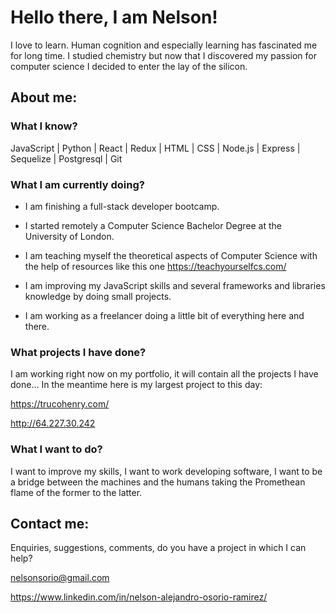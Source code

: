# Hello there, I am Nelson!
I love to learn. Human cognition and especially learning has fascinated me for long time. I studied chemistry but now that I discovered my passion for computer science I decided to enter the lay of the silicon.


## About me:
### What I know?
  JavaScript |
  Python |
  React |
  Redux |
  HTML |
  CSS |
  Node.js |
  Express |
  Sequelize |
  Postgresql |
  Git
  
### What I am currently doing?
  * I am finishing a full-stack developer bootcamp.
  
  * I started remotely a Computer Science Bachelor Degree at the University of London.
  
  * I am teaching myself the theoretical aspects of Computer Science with the help of resources like this one https://teachyourselfcs.com/
  
  * I am improving my JavaScript skills and several frameworks and libraries knowledge by doing small projects. 
  
  * I am working as a freelancer doing a little bit of everything here and there. 
 ### What projects I have done?
  
  I am working right now on my portfolio, it will contain all the projects I have done... In the meantime here is my largest project to this day:
  
  https://trucohenry.com/
    
   http://64.227.30.242
    
 ### What I want to do?
  I want to improve my skills, I want to work developing software, I want to be a bridge between the machines and the humans taking the Promethean flame of the former to the latter.
  
  ## Contact me:
Enquiries, suggestions, comments, do you have a project in which I can help?
  
  nelsonsorio@gmail.com
  
  https://www.linkedin.com/in/nelson-alejandro-osorio-ramirez/
  

